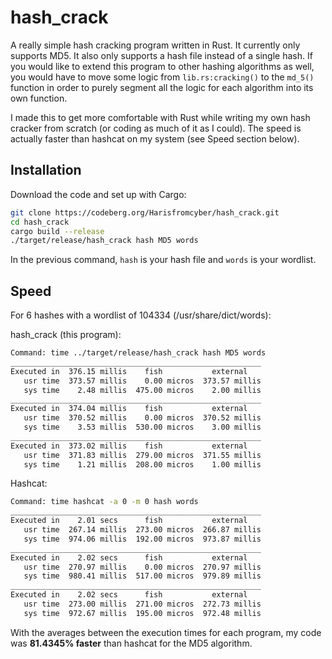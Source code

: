 # hash_crack

A really simple hash cracking program written in Rust. It currently only supports MD5. It also only supports a hash file instead of a single hash. If you would like to extend this program to other hashing algorithms as well, you would have to move some logic from `lib.rs:cracking()` to the `md_5()` function in order to purely segment all the logic for each algorithm into its own function. 

I made this to get more comfortable with Rust while writing my own hash cracker from scratch (or coding as much of it as I could). The speed is actually faster than hashcat on my system (see Speed section below). 

## Installation

Download the code and set up with Cargo:

```bash
git clone https://codeberg.org/Harisfromcyber/hash_crack.git
cd hash_crack
cargo build --release
./target/release/hash_crack hash MD5 words
```

In the previous command, `hash` is your hash file and `words` is your wordlist.

## Speed

For 6 hashes with a wordlist of 104334 (/usr/share/dict/words): 

hash_crack (this program):

```bash
Command: time ../target/release/hash_crack hash MD5 words
________________________________________________________
Executed in  376.15 millis    fish           external
   usr time  373.57 millis    0.00 micros  373.57 millis
   sys time    2.48 millis  475.00 micros    2.00 millis
________________________________________________________
Executed in  374.04 millis    fish           external
   usr time  370.52 millis    0.00 micros  370.52 millis
   sys time    3.53 millis  530.00 micros    3.00 millis
________________________________________________________
Executed in  373.02 millis    fish           external
   usr time  371.83 millis  279.00 micros  371.55 millis
   sys time    1.21 millis  208.00 micros    1.00 millis
```

Hashcat:

```bash
Command: time hashcat -a 0 -m 0 hash words
________________________________________________________
Executed in    2.01 secs      fish           external
   usr time  267.14 millis  273.00 micros  266.87 millis
   sys time  974.06 millis  192.00 micros  973.87 millis
________________________________________________________
Executed in    2.02 secs      fish           external
   usr time  270.97 millis    0.00 micros  270.97 millis
   sys time  980.41 millis  517.00 micros  979.89 millis
________________________________________________________
Executed in    2.02 secs      fish           external
   usr time  273.00 millis  271.00 micros  272.73 millis
   sys time  972.67 millis  195.00 micros  972.48 millis
```

With the averages between the execution times for each program, my code was **81.4345% faster** than hashcat for the MD5 algorithm.